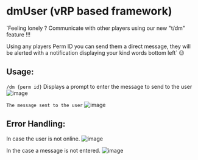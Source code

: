 # dmUser (vRP based framework)

`Feeling lonely ? Communicate with other players using our new "t/dm" feature !!!

 Using any players Perm ID you can send them a direct message, they will be alerted with a notification displaying your kind words bottom left` 😉
 
 ## Usage:
 
 `/dm {perm id}`
 Displays a prompt to enter the message to send to the user
 ![image](https://github.com/elfbars/Server-Files/assets/122835363/dd1e1b7a-84eb-4550-bce8-52dbe186decf)

`The message sent to the user`
![image](https://github.com/elfbars/Server-Files/assets/122835363/d4201af4-2cb1-43af-be58-17cac989162a)


## Error Handling:

In case the user is not online.
![image](https://github.com/elfbars/Server-Files/assets/122835363/c6ebcea1-d678-4b90-acd8-cc4bedf4249b)

In the case a message is not entered.
![image](https://github.com/elfbars/Server-Files/assets/122835363/09eeb6fc-8ba6-4bf9-9a2e-3d9c3eb94b66)
